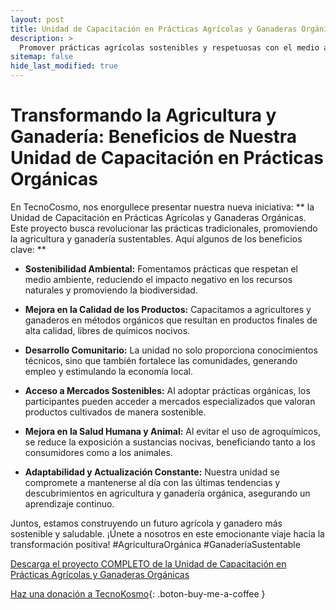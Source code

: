 ```yaml
---
layout: post
title: Unidad de Capacitación en Prácticas Agrícolas y Ganaderas Orgánicas
description: >
  Promover prácticas agrícolas sostenibles y respetuosas con el medio ambiente.
sitemap: false
hide_last_modified: true
---
```


# Transformando la Agricultura y Ganadería: Beneficios de Nuestra Unidad de Capacitación en Prácticas Orgánicas 

En TecnoCosmo, nos enorgullece presentar nuestra nueva iniciativa: ** la Unidad de Capacitación en Prácticas Agrícolas y Ganaderas Orgánicas. Este proyecto busca revolucionar las prácticas tradicionales, promoviendo la agricultura y ganadería sustentables. Aquí algunos de los beneficios clave: **

- **Sostenibilidad Ambiental:** Fomentamos prácticas que respetan el medio ambiente, reduciendo el impacto negativo en los recursos naturales y promoviendo la biodiversidad.

- **Mejora en la Calidad de los Productos:** Capacitamos a agricultores y ganaderos en métodos orgánicos que resultan en productos finales de alta calidad, libres de químicos nocivos.

- **Desarrollo Comunitario:** La unidad no solo proporciona conocimientos técnicos, sino que también fortalece las comunidades, generando empleo y estimulando la economía local.

- **Acceso a Mercados Sostenibles:** Al adoptar prácticas orgánicas, los participantes pueden acceder a mercados especializados que valoran productos cultivados de manera sostenible.

- **Mejora en la Salud Humana y Animal:** Al evitar el uso de agroquímicos, se reduce la exposición a sustancias nocivas, beneficiando tanto a los consumidores como a los animales.

- **Adaptabilidad y Actualización Constante:** Nuestra unidad se compromete a mantenerse al día con las últimas tendencias y descubrimientos en agricultura y ganadería orgánica, asegurando un aprendizaje continuo.

Juntos, estamos construyendo un futuro agrícola y ganadero más sostenible y saludable. ¡Únete a nosotros en este emocionante viaje hacia la transformación positiva! #AgriculturaOrgánica #GanaderíaSustentable


[Descarga el proyecto COMPLETO de la Unidad de Capacitación en Prácticas Agrícolas y Ganaderas Orgánicas](https://www.dropbox.com/scl/fo/079svc0asiow2zh7zk9r1/h?rlkey=s1kpf847vg5rv3alsbxsz0xzm&dl=0)
                                                                                

[Haz una donación a TecnoKosmo](https://www.buymeacoffee.com/nain.taleb){: .boton-buy-me-a-coffee }

<object data="../capacitacionEnPracticasAgricolasGanaderasOrganicas.pdf" width="100%" height="600" type='application/pdf'></object>
